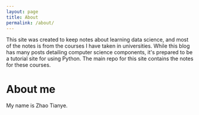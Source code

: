 ```yaml
---
layout: page
title: About
permalink: /about/
---
```


This site was created to keep notes about learning data science, and most of the notes is from the courses I have taken in universities. While this blog has many posts detailing computer science components, it's prepared to be a tutorial site for using Python. The main repo for this site contains the notes for these courses.

# About me
My name is Zhao Tianye.
